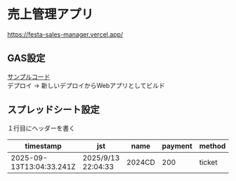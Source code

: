 # 売上管理アプリ
https://festa-sales-manager.vercel.app/

## GAS設定
[サンプルコード](./googleAppsScript.js)  
デプロイ -> 新しいデプロイからWebアプリとしてビルド

## スプレッドシート設定
１行目にヘッダーを書く  

| timestamp                | jst                | name   | payment | method |
|--------------------------|--------------------|--------|---------|--------|
| 2025-09-13T13:04:33.241Z | 2025/9/13 22:04:33 | 2024CD | 200     | ticket |